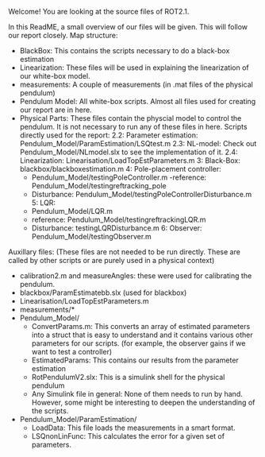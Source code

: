 Welcome! You are looking at the source files of ROT2.1. 

In this ReadME, a small overview of our files will be given. This will follow our report closely.
Map structure: 
 - BlackBox: This contains the scripts necessary to do a black-box estimation
 - Linearization: These files will be used in explaining the linearization of our white-box model. 
 - measurements: A couple of measurements (in .mat files of the physical pendulum)
 - Pendulum Model: All white-box scripts. Almost all files used for creating our report are in here. 
 - Physical Parts: These files contain the physcial model to control the pendulum. It is not necessary to run any of these files in here. 
Scripts directly used for the report: 
2.2: Parameter estimation: Pendulum_Model/ParamEstimation/LSQtest.m
2.3: NL-model: Check out Pendulum_Model/NLmodel.slx to see the implementation of it. 
2.4: Linearization: Linearisation/LoadTopEstParameters.m
3: Black-Box: blackbox/blackboxestimation.m
4: Pole-placement controller: 
    - Pendulum_Model/testingPoleController.m
    -reference: Pendulum_Model/testingreftracking_pole
    - Disturbance: Pendulum_Model/testingPoleControllerDisturbance.m
5: LQR:
    - Pendulum_Model/LQR.m
    - reference: Pendulum_Model/testingreftrackingLQR.m
    - Disturbance: testingLQRDisturbance.m
6: Observer: Pendulum_Model/testingObserver.m

Auxillary files: (These files are not needed to be run directly. These are called by other scripts or are purely used in a physical context) 
- calibration2.m and measureAngles: these were used for calibrating the pendulum.
- blackbox/ParamEstimatebb.slx (used for blackbox) 
- Linearisation/LoadTopEstParameters.m
- measurements/* 
- Pendulum_Model/
    - ConvertParams.m: This converts an array of estimated parameters into a struct that is easy to understand and it contains various other parameters for our scripts. (for example, the observer gains if we want to test a controller)
    - EstimatedParams: This contains our results from the parameter estimation
    - RotPendulumV2.slx: This is a simulink shell for the physical pendulum
    - Any Simulink file in general: None of them needs to run by hand. However, some might be interesting to deepen the understanding of the scripts. 
- Pendulum_Model/ParamEstimation/
    - LoadData: This file loads the measurements in a smart format. 
    - LSQnonLinFunc: This calculates the error for a given set of parameters.

